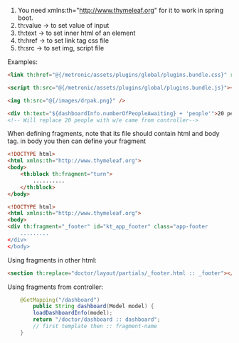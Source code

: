 1. You need xmlns:th="http://www.thymeleaf.org" for it to work in spring boot.
2. th:value -> to set value of input
3. th:text -> to set inner html of an element
5. th:href -> to set link tag css file
6. th:src -> to set img, script file

Examples:
```html
<link th:href="@{/metronic/assets/plugins/global/plugins.bundle.css}" rel="stylesheet" type="text/css" />

<script th:src="@{/metronic/assets/plugins/global/plugins.bundle.js}"></script>

<img th:src="@{/images/drpak.png}" />

<div th:text="${dashboardInfo.numberOfPeopleAwaiting} + 'people'">20 people</div>
<!-- Will replace 20 people with w/e came from controller-->
```

When defining fragments, note that its file should contain html and body tag. in body you then can define your fragment
```html
<!DOCTYPE html>  
<html xmlns:th="http://www.thymeleaf.org">  
<body>  
	<th:block th:fragment="turn">   
		..........
	</th:block>  
</body>
```

```html
<!DOCTYPE html>  
<html xmlns:th="http://www.thymeleaf.org">  
<body>
<div th:fragment="_footer" id="kt_app_footer" class="app-footer
	.........
</div>
</body>
```

Using fragments in other html:
```html
<section th:replace="doctor/layout/partials/_footer.html :: _footer"></section>
```

Using fragments from controller:
```java
	@GetMapping("/dashboard")  
		public String dashboard(Model model) {  
		loadDashboardInfo(model);  
		return "/doctor/dashboard :: dashboard";
		// first template then :: fragment-name  
	}
```